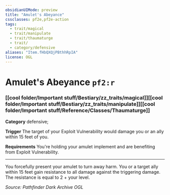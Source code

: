 ```yaml
---
obsidianUIMode: preview
title: "Amulet's Abeyance"
cssclasses: pf2e,pf2e-action
tags:
  - trait/magical
  - trait/manipulate
  - trait/thaumaturge
  - trait/
  - category/defensive
aliases: "Item.fHbQXQjPBthhRpIA"
license: OGL
---
```

# Amulet's Abeyance `pf2:r`

### [[cool folder/Important stuff/Bestiary/zz_traits/magical]][[cool folder/Important stuff/Bestiary/zz_traits/manipulate]][[cool folder/Important stuff/Reference/Classes/Thaumaturge]]

**Category** defensive; 




**Trigger** The target of your Exploit Vulnerability would damage you or an ally within 15 feet of you.

**Requirements** You're holding your amulet implement and are benefiting from Exploit Vulnerability.

* * *

You forcefully present your amulet to turn away harm. You or a target ally within 15 feet gain resistance to all damage against the triggering damage. The resistance is equal to 2 + your level.

*Source: Pathfinder Dark Archive*
*OGL*